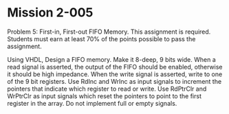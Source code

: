 # Mission 2-005

Problem 5: First-in, First-out FIFO Memory.  This assignment is required. Students must earn at least 70% of the points possible to pass the assignment.

Using VHDL, Design a FIFO memory. Make it 8-deep, 9 bits wide. When a read signal is asserted, the output of the FIFO should be enabled, otherwise it should be high impedance. When the write signal is asserted, write to one of the 9 bit registers. Use RdInc and WrInc as input signals to increment the pointers that indicate which register to read or write. Use RdPtrClr and WrPtrClr as input signals which reset the pointers to point to the first register in the array. Do not implement full or empty signals.    
